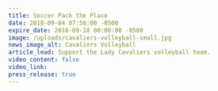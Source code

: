 ```yaml
---
title: Soccer Pack the Place
date: 2018-09-04 07:58:00 -0500
expire_date: 2018-09-18 00:00:00 -0500
image: /uploads/cavaliers-volleyball-small.jpg
news_image_alt: Cavaliers Volleyball
article_lead: Support the Lady Cavaliers volleyball team.
video_content: false
video_link:
press_release: true
---
```

